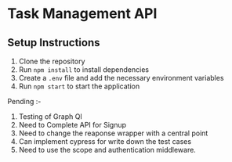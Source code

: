 
# Task Management API

## Setup Instructions

1. Clone the repository
2. Run `npm install` to install dependencies
3. Create a `.env` file and add the necessary environment variables
4. Run `npm start` to start the application

Pending :-
1. Testing of Graph Ql
2. Need to Complete API for Signup 
3. Need to change the reaponse wrapper with a central point 
4. Can implement cypress for write down the test cases
5. Need to use the scope and authentication middleware.